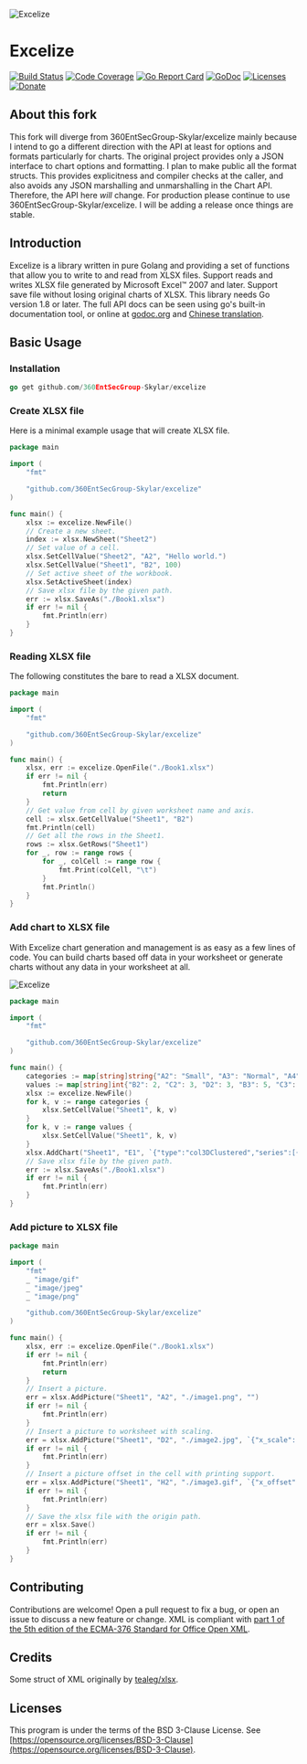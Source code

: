 ![Excelize](./excelize.png "Excelize")

# Excelize

[![Build Status](https://travis-ci.org/360EntSecGroup-Skylar/excelize.svg?branch=master)](https://travis-ci.org/360EntSecGroup-Skylar/excelize)
[![Code Coverage](https://codecov.io/gh/360EntSecGroup-Skylar/excelize/branch/master/graph/badge.svg)](https://codecov.io/gh/360EntSecGroup-Skylar/excelize)
[![Go Report Card](https://goreportcard.com/badge/github.com/360EntSecGroup-Skylar/excelize)](https://goreportcard.com/report/github.com/360EntSecGroup-Skylar/excelize)
[![GoDoc](https://godoc.org/github.com/360EntSecGroup-Skylar/excelize?status.svg)](https://godoc.org/github.com/360EntSecGroup-Skylar/excelize)
[![Licenses](https://img.shields.io/badge/license-bsd-orange.svg)](https://opensource.org/licenses/BSD-3-Clause)
[![Donate](https://img.shields.io/badge/Donate-PayPal-green.svg)](https://www.paypal.me/xuri)

## About this fork
This fork will diverge from 360EntSecGroup-Skylar/excelize mainly because I intend to go a different direction with the API at least for options and formats particularly for charts. The original project provides only a JSON interface to chart options and formatting. I plan to make public all the format structs. This provides explicitness and compiler checks at the caller, and also avoids any JSON marshalling and unmarshalling in the Chart API.
Therefore, the API here *will* change. For production please continue to use 360EntSecGroup-Skylar/excelize. I will be adding a release once things are stable.

## Introduction

Excelize is a library written in pure Golang and providing a set of functions that allow you to write to and read from XLSX files. Support reads and writes XLSX file generated by Microsoft Excel™ 2007 and later. Support save file without losing original charts of XLSX. This library needs Go version 1.8 or later. The full API docs can be seen using go's built-in documentation tool, or online at [godoc.org](https://godoc.org/github.com/360EntSecGroup-Skylar/excelize) and [Chinese translation](https://xuri.me/excelize/zh_cn).

## Basic Usage

### Installation

```go
go get github.com/360EntSecGroup-Skylar/excelize
```

### Create XLSX file

Here is a minimal example usage that will create XLSX file.

```go
package main

import (
    "fmt"

    "github.com/360EntSecGroup-Skylar/excelize"
)

func main() {
    xlsx := excelize.NewFile()
    // Create a new sheet.
    index := xlsx.NewSheet("Sheet2")
    // Set value of a cell.
    xlsx.SetCellValue("Sheet2", "A2", "Hello world.")
    xlsx.SetCellValue("Sheet1", "B2", 100)
    // Set active sheet of the workbook.
    xlsx.SetActiveSheet(index)
    // Save xlsx file by the given path.
    err := xlsx.SaveAs("./Book1.xlsx")
    if err != nil {
        fmt.Println(err)
    }
}
```

### Reading XLSX file

The following constitutes the bare to read a XLSX document.

```go
package main

import (
    "fmt"

    "github.com/360EntSecGroup-Skylar/excelize"
)

func main() {
    xlsx, err := excelize.OpenFile("./Book1.xlsx")
    if err != nil {
        fmt.Println(err)
        return
    }
    // Get value from cell by given worksheet name and axis.
    cell := xlsx.GetCellValue("Sheet1", "B2")
    fmt.Println(cell)
    // Get all the rows in the Sheet1.
    rows := xlsx.GetRows("Sheet1")
    for _, row := range rows {
        for _, colCell := range row {
            fmt.Print(colCell, "\t")
        }
        fmt.Println()
    }
}
```

### Add chart to XLSX file

With Excelize chart generation and management is as easy as a few lines of code. You can build charts based off data in your worksheet or generate charts without any data in your worksheet at all.

![Excelize](./test/images/chart.png "Excelize")

```go
package main

import (
    "fmt"

    "github.com/360EntSecGroup-Skylar/excelize"
)

func main() {
    categories := map[string]string{"A2": "Small", "A3": "Normal", "A4": "Large", "B1": "Apple", "C1": "Orange", "D1": "Pear"}
    values := map[string]int{"B2": 2, "C2": 3, "D2": 3, "B3": 5, "C3": 2, "D3": 4, "B4": 6, "C4": 7, "D4": 8}
    xlsx := excelize.NewFile()
    for k, v := range categories {
        xlsx.SetCellValue("Sheet1", k, v)
    }
    for k, v := range values {
        xlsx.SetCellValue("Sheet1", k, v)
    }
    xlsx.AddChart("Sheet1", "E1", `{"type":"col3DClustered","series":[{"name":"Sheet1!$A$2","categories":"Sheet1!$B$1:$D$1","values":"Sheet1!$B$2:$D$2"},{"name":"Sheet1!$A$3","categories":"Sheet1!$B$1:$D$1","values":"Sheet1!$B$3:$D$3"},{"name":"Sheet1!$A$4","categories":"Sheet1!$B$1:$D$1","values":"Sheet1!$B$4:$D$4"}],"title":{"name":"Fruit 3D Clustered Column Chart"}}`)
    // Save xlsx file by the given path.
    err := xlsx.SaveAs("./Book1.xlsx")
    if err != nil {
        fmt.Println(err)
    }
}

```

### Add picture to XLSX file

```go
package main

import (
    "fmt"
    _ "image/gif"
    _ "image/jpeg"
    _ "image/png"

    "github.com/360EntSecGroup-Skylar/excelize"
)

func main() {
    xlsx, err := excelize.OpenFile("./Book1.xlsx")
    if err != nil {
        fmt.Println(err)
        return
    }
    // Insert a picture.
    err = xlsx.AddPicture("Sheet1", "A2", "./image1.png", "")
    if err != nil {
        fmt.Println(err)
    }
    // Insert a picture to worksheet with scaling.
    err = xlsx.AddPicture("Sheet1", "D2", "./image2.jpg", `{"x_scale": 0.5, "y_scale": 0.5}`)
    if err != nil {
        fmt.Println(err)
    }
    // Insert a picture offset in the cell with printing support.
    err = xlsx.AddPicture("Sheet1", "H2", "./image3.gif", `{"x_offset": 15, "y_offset": 10, "print_obj": true, "lock_aspect_ratio": false, "locked": false}`)
    if err != nil {
        fmt.Println(err)
    }
    // Save the xlsx file with the origin path.
    err = xlsx.Save()
    if err != nil {
        fmt.Println(err)
    }
}
```

## Contributing

Contributions are welcome! Open a pull request to fix a bug, or open an issue to discuss a new feature or change. XML is compliant with [part 1 of the 5th edition of the ECMA-376 Standard for Office Open XML](http://www.ecma-international.org/publications/standards/Ecma-376.htm).

## Credits

Some struct of XML originally by [tealeg/xlsx](https://github.com/tealeg/xlsx).

## Licenses

This program is under the terms of the BSD 3-Clause License. See [https://opensource.org/licenses/BSD-3-Clause](https://opensource.org/licenses/BSD-3-Clause).
